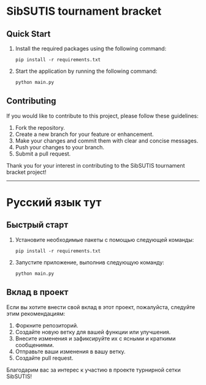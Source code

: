 # SibSUTIS tournament bracket

## Quick Start

1. Install the required packages using the following command:
    ```
    pip install -r requirements.txt
    ```

2. Start the application by running the following command:
    ```
    python main.py
    ```

## Contributing
If you would like to contribute to this project, please follow these guidelines:

1. Fork the repository.
2. Create a new branch for your feature or enhancement.
3. Make your changes and commit them with clear and concise messages.
4. Push your changes to your branch.
5. Submit a pull request.

Thank you for your interest in contributing to the SibSUTIS tournament bracket project!

---

# Русский язык тут

## Быстрый старт

1. Установите необходимые пакеты с помощью следующей команды:
    ```
    pip install -r requirements.txt
    ```

2. Запустите приложение, выполнив следующую команду:
    ```
    python main.py
    ```

## Вклад в проект
Если вы хотите внести свой вклад в этот проект, пожалуйста, следуйте этим рекомендациям:

1. Форкните репозиторий.
2. Создайте новую ветку для вашей функции или улучшения.
3. Внесите изменения и зафиксируйте их с ясными и краткими сообщениями.
4. Отправьте ваши изменения в вашу ветку.
5. Создайте pull request.

Благодарим вас за интерес к участию в проекте турнирной сетки SibSUTIS!